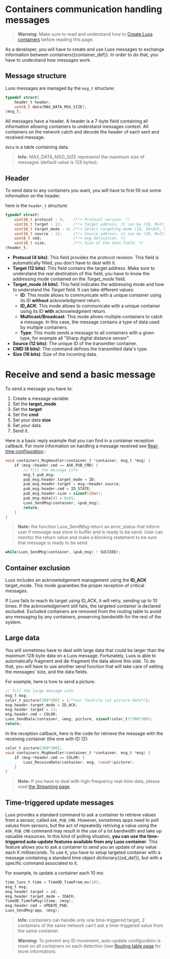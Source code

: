
# Containers communication handling messages
> **Warning:** Make sure to read and understand how to [Create Luos containers](./create-project.md) before reading this page.

As a developer, you will have to create and use Luos messages to exchange information between <span class="cust_tooltip">containers<span class="cust_tooltiptext">{{container_def}}</span></span>. In order to do that, you have to understand how messages work.

## Message structure

Luos messages are managed by the `msg_t` structure:

```C
typedef struct{
    header_t header;
    uint8_t data[MAX_DATA_MSG_SIZE];
}msg_t;
```

All messages have a header. A header is a 7-byte field containing all information allowing containers to understand messages context. All containers on the network catch and decode the header of each sent and received message.

`data` is a table containing data.

> **Info:** MAX_DATA_MSG_SIZE represenst the maximum size of messages (default value is 128 bytes);

## Header
To send data to any containers you want, you will have to first fill out some information on the header.

here is the `header_t` structure:
```C
typedef struct{
    uint16_t protocol : 4;    /*!< Protocol version. */
    uint16_t target : 12;     /*!< Target address, it can be (ID, Multicast/Broadcast, Type). */
    uint16_t target_mode : 4; /*!< Select targeting mode (ID, ID+ACK, Multicast/Broadcast, Type). */
    uint16_t source : 12;     /*!< Source address, it can be (ID, Multicast/Broadcast, Type). */
    uint8_t cmd;              /*!< msg definition. */
    uint16_t size;            /*!< Size of the data field. */
}header_t;
```

- **Protocol (4 bits)**: This field provides the protocol revision. This field is automatically filled, you don't have to deal with it.
- **Target (12 bits)**: This field contains the target address. Make sure to understand the real destination of this field, you have to know the addressing mode contained on the *Target_mode* field.
- **Target_mode (4 bits)**: This field indicates the addressing mode and how to understand the *Target* field. It can take different values:
  - **ID**: This mode allows to communicate with a unique container using its ID **without** acknowledgment return.
  - **ID_ACK**: This mode allows to communicate with a unique container using its ID **with** acknowledgment return.
  - **Multicast/Broadcast**: This mode allows multiple containers to catch a message. In this case, the message contains a type of data used by multiple containers.
  - **Type**: This mode sends a message to all containers with a given type, for example all "Sharp digital distance sensor".
- **Source (12 bits)**: The unique ID of the transmitter container.
- **CMD (8 bits)**: The command defines the transmitted data's type.
- **Size (16 bits)**: Size of the incoming data.

# Receive and send a basic message
To send a message you have to:
 1) Create a message variable
 2) Set the **target_mode**
 3) Set the **target**
 4) Set the **cmd**
 5) Set your data **size**
 6) Set your data
 7) Send it.

Here is a basic reply example that you can find in a container reception callback. For more information on handling a message received see [Real-time configuration](./rt-config.md).:
```c
void containers_MsgHandler(container_t *container, msg_t *msg) {
    if (msg->header.cmd == ASK_PUB_CMD) {
        // fill the message info
        msg_t pub_msg;
        pub_msg.header.target_mode = ID;
        pub_msg.header.target = msg->header.source;
        pub_msg.header.cmd = IO_STATE;
        pub_msg.header.size = sizeof(char);
        pub_msg.data[0] = 0x01;
        Luos_SendMsg(container, &pub_msg);
        return;
    }
}
```
> **Note:** the function Luos_SendMsg return an error_status that inform user if message was store in buffer and is ready to be send. User can monitor the return value and make a blocking statement to be sure that message is ready to be send

```c
while(Luos_SendMsg(container, &pub_msg) ! SUCCEED);
```

## Container exclusion
Luos includes an acknowledgement management using the **ID_ACK** target_mode. This mode guaranties the proper reception of critical messages.

If Luos fails to reach its target using ID_ACK, it will retry, sending up to 10 times. If the acknowledgement still fails, the targeted container is declared excluded. Excluded containers are removed from the routing table to avoid any messaging by any containers, preserving bandwidth for the rest of the system.

## Large data
You will sometimes have to deal with large data that could be larger than the maximum 128-byte data on a Luos message. Fortunately, Luos is able to automatically fragment and de-fragment the data above this side. To do that, you will have to use another send function that will take care of setting the messages' size, and the data fields.

For example, here is how to send a picture:
```c
// fill the large message info
msg_t msg;
color_t picture[300*300] = {/*Your favorite cat picture data*/};
msg.header.target_mode = ID_ACK;
msg.header.target = 12;
msg.header.cmd = COLOR;
Luos_SendData(container, &msg, picture, sizeof(color_t)*300*300);
return;
```

In the reception callback, here is the code for retrieve the message with the receiving container (the one with ID 12):
```c
color_t picture[300*300];
void containers_MsgHandler(container_t *container, msg_t *msg) {
    if (msg->header.cmd == COLOR) {
        Luos_ReceiveData(container, msg, (void*)picture);
    }
}
```

> **Note:** If you have to deal with high-frequency real-time data, please read [the Streaming page](./streaming.md).

## Time-triggered update messages
Luos provides a standard command to ask a container to retrieve values from a sensor, called `ASK_PUB_CMD`. However, sometimes apps need to poll values from sensors, but the act of repeatedly retriving a value using the `ASK_PUB_CMD` command may result in the use of a lot bandwidth and take up valuable resources.
In this kind of polling situation, **you can use the time-triggered auto-update features available from any Luos container**. This feature allows you to ask a container to send you an update of any value each X milliseconds.
To use it, you have to setup targeted container with a message containing a standard time <span class="cust_tooltip">object dictionary<span class="cust_tooltiptext">{{od_def}}</span></span>, but with a specific command associated to it.

For example, to update a container each 10 ms:
```C
time_luos_t time = TimeOD_TimeFrom_ms(10);
msg_t msg;
msg.header.target = id;
msg.header.target_mode = IDACK;
TimeOD_TimeToMsg(&time, &msg);
msg.header.cmd = UPDATE_PUB;
Luos_SendMsg(app, &msg);
```

> **Info:** containers can handle only one time-triggered target, 2 containers of the same network can't ask a time-triggered value from the same container.

> **Warning:** To prevent any ID movement, auto-update configuration is reset on all containers on each detection (see [Routing table page](./routing-table.md) for more information).
